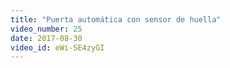 ```yaml
---
title: "Puerta automática con sensor de huella"
video_number: 25
date: 2017-08-30
video_id: eWi-SE4zyGI
---
```

